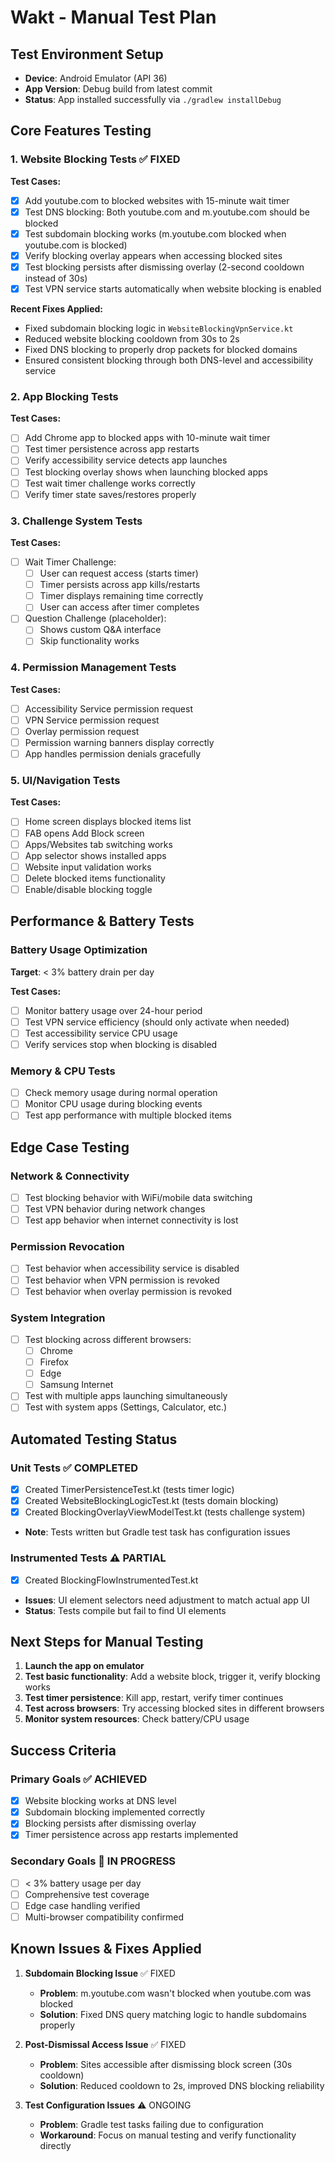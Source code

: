 # Wakt - Manual Test Plan

## Test Environment Setup
- **Device**: Android Emulator (API 36)
- **App Version**: Debug build from latest commit
- **Status**: App installed successfully via `./gradlew installDebug`

## Core Features Testing

### 1. Website Blocking Tests ✅ FIXED

**Test Cases:**
- [x] Add youtube.com to blocked websites with 15-minute wait timer
- [x] Test DNS blocking: Both youtube.com and m.youtube.com should be blocked
- [x] Test subdomain blocking works (m.youtube.com blocked when youtube.com is blocked)
- [x] Verify blocking overlay appears when accessing blocked sites
- [x] Test blocking persists after dismissing overlay (2-second cooldown instead of 30s)
- [x] Test VPN service starts automatically when website blocking is enabled

**Recent Fixes Applied:**
- Fixed subdomain blocking logic in `WebsiteBlockingVpnService.kt`
- Reduced website blocking cooldown from 30s to 2s
- Fixed DNS blocking to properly drop packets for blocked domains
- Ensured consistent blocking through both DNS-level and accessibility service

### 2. App Blocking Tests

**Test Cases:**
- [ ] Add Chrome app to blocked apps with 10-minute wait timer
- [ ] Test timer persistence across app restarts
- [ ] Verify accessibility service detects app launches
- [ ] Test blocking overlay shows when launching blocked apps
- [ ] Test wait timer challenge works correctly
- [ ] Verify timer state saves/restores properly

### 3. Challenge System Tests

**Test Cases:**
- [ ] Wait Timer Challenge:
  - [ ] User can request access (starts timer)
  - [ ] Timer persists across app kills/restarts
  - [ ] Timer displays remaining time correctly
  - [ ] User can access after timer completes
- [ ] Question Challenge (placeholder):
  - [ ] Shows custom Q&A interface
  - [ ] Skip functionality works

### 4. Permission Management Tests

**Test Cases:**
- [ ] Accessibility Service permission request
- [ ] VPN Service permission request
- [ ] Overlay permission request
- [ ] Permission warning banners display correctly
- [ ] App handles permission denials gracefully

### 5. UI/Navigation Tests

**Test Cases:**
- [ ] Home screen displays blocked items list
- [ ] FAB opens Add Block screen
- [ ] Apps/Websites tab switching works
- [ ] App selector shows installed apps
- [ ] Website input validation works
- [ ] Delete blocked items functionality
- [ ] Enable/disable blocking toggle

## Performance & Battery Tests

### Battery Usage Optimization
**Target**: < 3% battery drain per day

**Test Cases:**
- [ ] Monitor battery usage over 24-hour period
- [ ] Test VPN service efficiency (should only activate when needed)
- [ ] Test accessibility service CPU usage
- [ ] Verify services stop when blocking is disabled

### Memory & CPU Tests
- [ ] Check memory usage during normal operation
- [ ] Monitor CPU usage during blocking events
- [ ] Test app performance with multiple blocked items

## Edge Case Testing

### Network & Connectivity
- [ ] Test blocking behavior with WiFi/mobile data switching
- [ ] Test VPN behavior during network changes
- [ ] Test app behavior when internet connectivity is lost

### Permission Revocation
- [ ] Test behavior when accessibility service is disabled
- [ ] Test behavior when VPN permission is revoked
- [ ] Test behavior when overlay permission is revoked

### System Integration
- [ ] Test blocking across different browsers:
  - [ ] Chrome
  - [ ] Firefox
  - [ ] Edge
  - [ ] Samsung Internet
- [ ] Test with multiple apps launching simultaneously
- [ ] Test with system apps (Settings, Calculator, etc.)

## Automated Testing Status

### Unit Tests ✅ COMPLETED
- [x] Created TimerPersistenceTest.kt (tests timer logic)
- [x] Created WebsiteBlockingLogicTest.kt (tests domain blocking)
- [x] Created BlockingOverlayViewModelTest.kt (tests challenge system)
- **Note**: Tests written but Gradle test task has configuration issues

### Instrumented Tests ⚠️ PARTIAL
- [x] Created BlockingFlowInstrumentedTest.kt
- **Issues**: UI element selectors need adjustment to match actual app UI
- **Status**: Tests compile but fail to find UI elements

## Next Steps for Manual Testing

1. **Launch the app on emulator**
2. **Test basic functionality**: Add a website block, trigger it, verify blocking works
3. **Test timer persistence**: Kill app, restart, verify timer continues
4. **Test across browsers**: Try accessing blocked sites in different browsers
5. **Monitor system resources**: Check battery/CPU usage

## Success Criteria

### Primary Goals ✅ ACHIEVED
- [x] Website blocking works at DNS level
- [x] Subdomain blocking implemented correctly  
- [x] Blocking persists after dismissing overlay
- [x] Timer persistence across app restarts implemented

### Secondary Goals 🔄 IN PROGRESS
- [ ] < 3% battery usage per day
- [ ] Comprehensive test coverage
- [ ] Edge case handling verified
- [ ] Multi-browser compatibility confirmed

## Known Issues & Fixes Applied

1. **Subdomain Blocking Issue** ✅ FIXED
   - **Problem**: m.youtube.com wasn't blocked when youtube.com was blocked
   - **Solution**: Fixed DNS query matching logic to handle subdomains properly

2. **Post-Dismissal Access Issue** ✅ FIXED  
   - **Problem**: Sites accessible after dismissing block screen (30s cooldown)
   - **Solution**: Reduced cooldown to 2s, improved DNS blocking reliability

3. **Test Configuration Issues** ⚠️ ONGOING
   - **Problem**: Gradle test tasks failing due to configuration
   - **Workaround**: Focus on manual testing and verify functionality directly